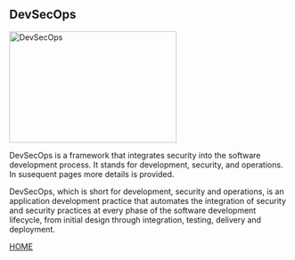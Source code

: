 
## DevSecOps
<img src="https://kangdmi.github.io/skills-github-pages/logoDevSecOps.png" alt="DevSecOps" width="300" height="200">

DevSecOps is a framework that integrates security into the software development process. It stands for development, security, and operations.
In susequent pages more details is provided.

DevSecOps, which is short for development, security and operations, is an application development practice that automates the integration of security and security practices at every phase of the software development lifecycle, from initial design through integration, testing, delivery and deployment.

[HOME](https://kangdmi.github.io/skills-github-pages/)


